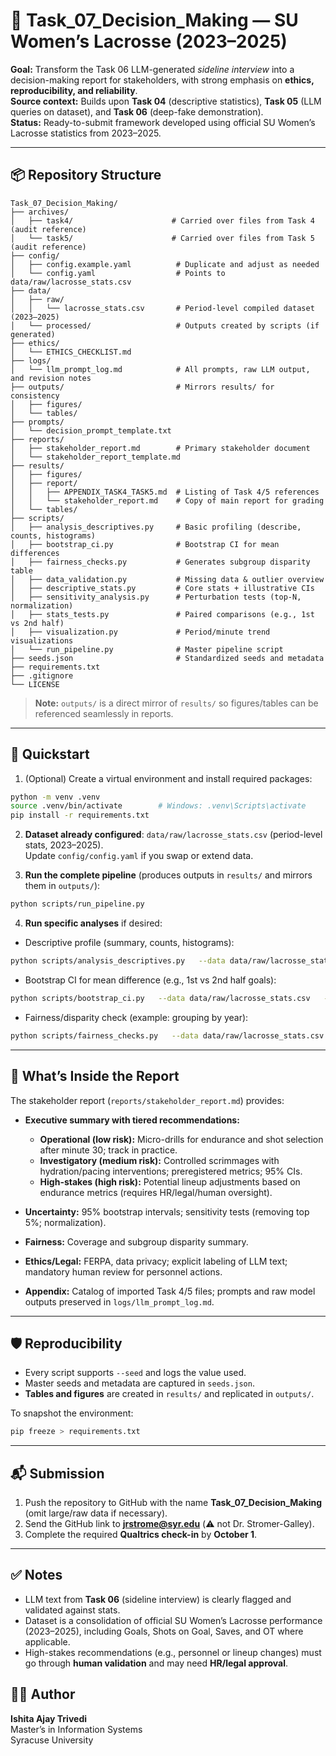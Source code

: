 # 🧭 Task_07_Decision_Making — SU Women’s Lacrosse (2023–2025)

**Goal:** Transform the Task 06 LLM-generated *sideline interview* into a decision-making report for stakeholders, with strong emphasis on **ethics, reproducibility, and reliability**.  
**Source context:** Builds upon **Task 04** (descriptive statistics), **Task 05** (LLM queries on dataset), and **Task 06** (deep-fake demonstration).  
**Status:** Ready-to-submit framework developed using official SU Women’s Lacrosse statistics from 2023–2025.  

---

## 📦 Repository Structure

```
Task_07_Decision_Making/
├── archives/
│   ├── task4/                      # Carried over files from Task 4 (audit reference)
│   └── task5/                      # Carried over files from Task 5 (audit reference)
├── config/
│   ├── config.example.yaml          # Duplicate and adjust as needed
│   └── config.yaml                  # Points to data/raw/lacrosse_stats.csv
├── data/
│   ├── raw/
│   │   └── lacrosse_stats.csv       # Period-level compiled dataset (2023–2025)
│   └── processed/                   # Outputs created by scripts (if generated)
├── ethics/
│   └── ETHICS_CHECKLIST.md
├── logs/
│   └── llm_prompt_log.md            # All prompts, raw LLM output, and revision notes
├── outputs/                         # Mirrors results/ for consistency
│   ├── figures/
│   └── tables/
├── prompts/
│   └── decision_prompt_template.txt
├── reports/
│   ├── stakeholder_report.md        # Primary stakeholder document
│   └── stakeholder_report_template.md
├── results/
│   ├── figures/
│   ├── report/
│   │   ├── APPENDIX_TASK4_TASK5.md  # Listing of Task 4/5 references
│   │   └── stakeholder_report.md    # Copy of main report for grading
│   └── tables/
├── scripts/
│   ├── analysis_descriptives.py     # Basic profiling (describe, counts, histograms)
│   ├── bootstrap_ci.py              # Bootstrap CI for mean differences
│   ├── fairness_checks.py           # Generates subgroup disparity table
│   ├── data_validation.py           # Missing data & outlier overview
│   ├── descriptive_stats.py         # Core stats + illustrative CIs
│   ├── sensitivity_analysis.py      # Perturbation tests (top-N, normalization)
│   ├── stats_tests.py               # Paired comparisons (e.g., 1st vs 2nd half)
│   ├── visualization.py             # Period/minute trend visualizations
│   └── run_pipeline.py              # Master pipeline script
├── seeds.json                       # Standardized seeds and metadata
├── requirements.txt
├── .gitignore
└── LICENSE
```

> **Note:** `outputs/` is a direct mirror of `results/` so figures/tables can be referenced seamlessly in reports.  

---

## 🚀 Quickstart

1) (Optional) Create a virtual environment and install required packages:  
```bash
python -m venv .venv
source .venv/bin/activate        # Windows: .venv\Scripts\activate
pip install -r requirements.txt
```  

2) **Dataset already configured**: `data/raw/lacrosse_stats.csv` (period-level stats, 2023–2025).  
Update `config/config.yaml` if you swap or extend data.  

3) **Run the complete pipeline** (produces outputs in `results/` and mirrors them in `outputs/`):  
```bash
python scripts/run_pipeline.py
```  

4) **Run specific analyses** if desired:  

- Descriptive profile (summary, counts, histograms):  
```bash
python scripts/analysis_descriptives.py   --data data/raw/lacrosse_stats.csv   --out outputs   --seed 42
```  

- Bootstrap CI for mean difference (e.g., 1st vs 2nd half goals):  
```bash
python scripts/bootstrap_ci.py   --data data/raw/lacrosse_stats.csv   --col goals   --by period   --diff "2nd-1st"   --iters 5000   --out outputs/tables/goals_diff_ci.csv   --seed 4242
```  

- Fairness/disparity check (example: grouping by year):  
```bash
python scripts/fairness_checks.py   --data data/raw/lacrosse_stats.csv   --group-cols year   --target goals   --out outputs/tables/fairness_summary.csv
```  

---

## 🧪 What’s Inside the Report

The stakeholder report (`reports/stakeholder_report.md`) provides:  

- **Executive summary with tiered recommendations:**  
  - **Operational (low risk):** Micro-drills for endurance and shot selection after minute 30; track in practice.  
  - **Investigatory (medium risk):** Controlled scrimmages with hydration/pacing interventions; preregistered metrics; 95% CIs.  
  - **High-stakes (high risk):** Potential lineup adjustments based on endurance metrics (requires HR/legal/human oversight).  

- **Uncertainty:** 95% bootstrap intervals; sensitivity tests (removing top 5%; normalization).  
- **Fairness:** Coverage and subgroup disparity summary.  
- **Ethics/Legal:** FERPA, data privacy; explicit labeling of LLM text; mandatory human review for personnel actions.  
- **Appendix:** Catalog of imported Task 4/5 files; prompts and raw model outputs preserved in `logs/llm_prompt_log.md`.  

---

## 🛡️ Reproducibility

- Every script supports `--seed` and logs the value used.  
- Master seeds and metadata are captured in `seeds.json`.  
- **Tables and figures** are created in `results/` and replicated in `outputs/`.  

To snapshot the environment:  
```bash
pip freeze > requirements.txt
```  

---

## 📬 Submission

1) Push the repository to GitHub with the name **Task_07_Decision_Making** (omit large/raw data if necessary).  
2) Send the GitHub link to **jrstrome@syr.edu** (⚠️ not Dr. Stromer-Galley).  
3) Complete the required **Qualtrics check-in** by **October 1**.  

---

## ✅ Notes

- LLM text from **Task 06** (sideline interview) is clearly flagged and validated against stats.  
- Dataset is a consolidation of official SU Women’s Lacrosse performance (2023–2025), including Goals, Shots on Goal, Saves, and OT where applicable.  
- High-stakes recommendations (e.g., personnel or lineup changes) must go through **human validation** and may need **HR/legal approval**.  

## 👩‍💻 Author

**Ishita Ajay Trivedi**  
Master’s in Information Systems  
Syracuse University